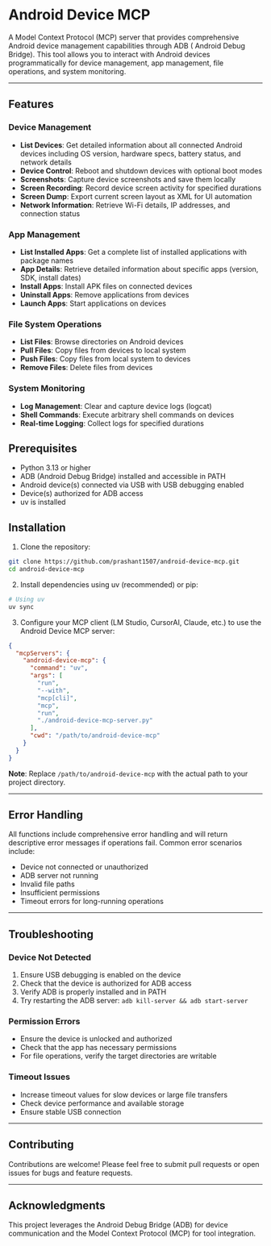 # Android Device MCP

A Model Context Protocol (MCP) server that provides comprehensive Android device management capabilities through ADB (
Android Debug Bridge). This tool allows you to interact with Android devices programmatically for device management, app
management, file operations, and system monitoring.

---

## Features

### Device Management

- **List Devices**: Get detailed information about all connected Android devices including OS version, hardware specs,
  battery status, and network details
- **Device Control**: Reboot and shutdown devices with optional boot modes
- **Screenshots**: Capture device screenshots and save them locally
- **Screen Recording**: Record device screen activity for specified durations
- **Screen Dump**: Export current screen layout as XML for UI automation
- **Network Information**: Retrieve Wi-Fi details, IP addresses, and connection status

### App Management

- **List Installed Apps**: Get a complete list of installed applications with package names
- **App Details**: Retrieve detailed information about specific apps (version, SDK, install dates)
- **Install Apps**: Install APK files on connected devices
- **Uninstall Apps**: Remove applications from devices
- **Launch Apps**: Start applications on devices

### File System Operations

- **List Files**: Browse directories on Android devices
- **Pull Files**: Copy files from devices to local system
- **Push Files**: Copy files from local system to devices
- **Remove Files**: Delete files from devices

### System Monitoring

- **Log Management**: Clear and capture device logs (logcat)
- **Shell Commands**: Execute arbitrary shell commands on devices
- **Real-time Logging**: Collect logs for specified durations

## Prerequisites

- Python 3.13 or higher
- ADB (Android Debug Bridge) installed and accessible in PATH
- Android device(s) connected via USB with USB debugging enabled
- Device(s) authorized for ADB access
- uv is installed

## Installation

1. Clone the repository:

```bash
git clone https://github.com/prashant1507/android-device-mcp.git
cd android-device-mcp
```

2. Install dependencies using uv (recommended) or pip:

```bash
# Using uv
uv sync
```

3. Configure your MCP client (LM Studio, CursorAI, Claude, etc.) to use the Android Device MCP server:

```json
{
  "mcpServers": {
    "android-device-mcp": {
      "command": "uv",
      "args": [
        "run",
        "--with",
        "mcp[cli]",
        "mcp",
        "run",
        "./android-device-mcp-server.py"
      ],
      "cwd": "/path/to/android-device-mcp"
    }
  }
}
```

**Note**: Replace `/path/to/android-device-mcp` with the actual path to your project directory.

---

## Error Handling

All functions include comprehensive error handling and will return descriptive error messages if operations fail. Common
error scenarios include:

- Device not connected or unauthorized
- ADB server not running
- Invalid file paths
- Insufficient permissions
- Timeout errors for long-running operations

---

## Troubleshooting

### Device Not Detected

1. Ensure USB debugging is enabled on the device
2. Check that the device is authorized for ADB access
3. Verify ADB is properly installed and in PATH
4. Try restarting the ADB server: `adb kill-server && adb start-server`

### Permission Errors

- Ensure the device is unlocked and authorized
- Check that the app has necessary permissions
- For file operations, verify the target directories are writable

### Timeout Issues

- Increase timeout values for slow devices or large file transfers
- Check device performance and available storage
- Ensure stable USB connection

---

## Contributing

Contributions are welcome! Please feel free to submit pull requests or open issues for bugs and feature requests.

---

## Acknowledgments

This project leverages the Android Debug Bridge (ADB) for device communication and the Model Context Protocol (MCP) for
tool integration.
